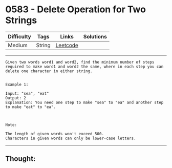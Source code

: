 # 0583 - Delete Operation for Two Strings

Difficulty  | Tags | Links | Solutions
----------- | ---- | ----- | -----
Medium | String | [Leetcode](https://leetcode.com/problems/delete-operation-for-two-strings/description/) |


-----------

```
Given two words word1 and word2, find the minimum number of steps required to make word1 and word2 the same, where in each step you can delete one character in either string.


Example 1:

Input: "sea", "eat"
Output: 2
Explanation: You need one step to make "sea" to "ea" and another step to make "eat" to "ea".



Note:

The length of given words won't exceed 500.
Characters in given words can only be lower-case letters.
```

-----------

## Thought:
